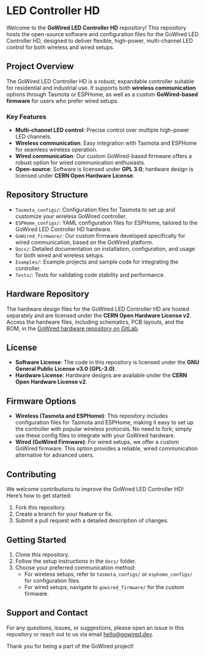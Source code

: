 # LED Controller HD

Welcome to the **GoWired LED Controller HD** repository! This repository hosts the open-source software and configuration files for the GoWired LED Controller HD, designed to deliver flexible, high-power, multi-channel LED control for both wireless and wired setups.

## Project Overview

The GoWired LED Controller HD is a robust, expandable controller suitable for residential and industrial use. It supports both **wireless communication** options through Tasmota or ESPHome, as well as a custom **GoWired-based firmware** for users who prefer wired setups.

### Key Features
- **Multi-channel LED control**: Precise control over multiple high-power LED channels.
- **Wireless communication**: Easy integration with Tasmota and ESPHome for seamless wireless operation.
- **Wired communication**: Our custom GoWired-based firmware offers a robust option for wired communication enthusiasts.
- **Open-source**: Software is licensed under **GPL 3.0**; hardware design is licensed under **CERN Open Hardware License**.

## Repository Structure

- `Tasmota_configs/`: Configuration files for Tasmota to set up and customize your wireless GoWired controller.
- `ESPHome_configs/`: YAML configuration files for ESPHome, tailored to the GoWired LED Controller HD hardware.
- `GoWired_firmware/`: Our custom firmware developed specifically for wired communication, based on the GoWired platform.
- `Docs/`: Detailed documentation on installation, configuration, and usage for both wired and wireless setups.
- `Examples/`: Example projects and sample code for integrating the controller.
- `Tests/`: Tests for validating code stability and performance.

## Hardware Repository

The hardware design files for the GoWired LED Controller HD are hosted separately and are licensed under the **CERN Open Hardware License v2**. Access the hardware files, including schematics, PCB layouts, and the BOM, in the [GoWired hardware repository on GitLab](https://gitlab.com/gowired/led-controller-hd).

## License

- **Software License**: The code in this repository is licensed under the **GNU General Public License v3.0 (GPL-3.0)**.
- **Hardware License**: Hardware designs are available under the **CERN Open Hardware License v2**.

## Firmware Options

- **Wireless (Tasmota and ESPHome)**: This repository includes configuration files for Tasmota and ESPHome, making it easy to set up the controller with popular wireless protocols. No need to fork; simply use these config files to integrate with your GoWired hardware.
- **Wired (GoWired Firmware)**: For wired setups, we offer a custom GoWired firmware. This option provides a reliable, wired communication alternative for advanced users.

## Contributing

We welcome contributions to improve the GoWired LED Controller HD! Here’s how to get started:
1. Fork this repository.
2. Create a branch for your feature or fix.
3. Submit a pull request with a detailed description of changes.

## Getting Started

1. Clone this repository.
2. Follow the setup instructions in the `docs/` folder.
3. Choose your preferred communication method:
   - For wireless setups, refer to `tasmota_configs/` or `esphome_configs/` for configuration files.
   - For wired setups, navigate to `gowired_firmware/` for the custom firmware.

## Support and Contact

For any questions, issues, or suggestions, please open an issue in this repository or reach out to us via email <hello@gowired.dev>.

Thank you for being a part of the GoWired project!
